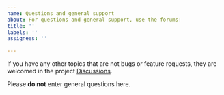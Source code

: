 ```yaml
---
name: Questions and general support
about: For questions and general support, use the forums!
title: ''
labels: ''
assignees: ''

---
```


If you have any other topics that are not bugs or feature requests, they are welcomed in the project [Discussions](https://github.com/xpack/xpm-js/discussions).

Please **do not** enter general questions here.
